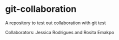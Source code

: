 # git-collaboration
A repository to test out collaboration with git
test 

Collaborators: Jessica Rodrigues and Rosita Emakpo
